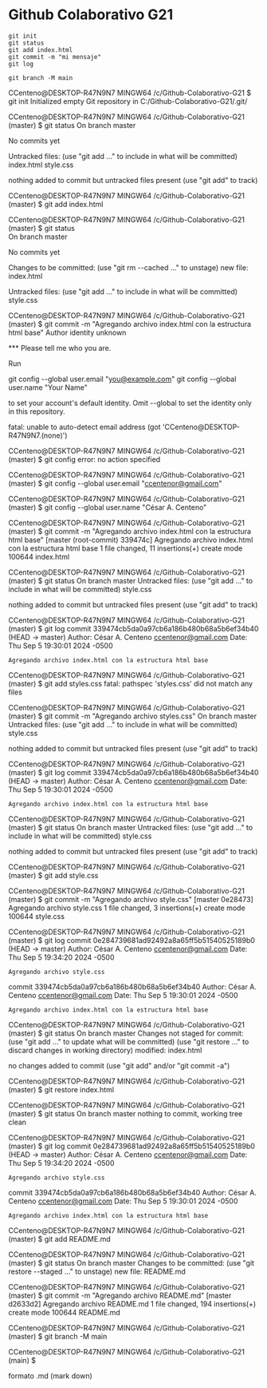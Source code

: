 # Github Colaborativo G21

```
git init
git status
git add index.html
git commit -m "mi mensaje"
git log

git branch -M main

```

CCenteno@DESKTOP-R47N9N7 MINGW64 /c/Github-Colaborativo-G21
$ git init
Initialized empty Git repository in C:/Github-Colaborativo-G21/.git/

CCenteno@DESKTOP-R47N9N7 MINGW64 /c/Github-Colaborativo-G21 (master)
$ git status
On branch master

No commits yet

Untracked files:
  (use "git add <file>..." to include in what will be committed)
        index.html
        style.css

nothing added to commit but untracked files present (use "git add" to track)

CCenteno@DESKTOP-R47N9N7 MINGW64 /c/Github-Colaborativo-G21 (master)
$ git add index.html

CCenteno@DESKTOP-R47N9N7 MINGW64 /c/Github-Colaborativo-G21 (master)
$ git status                                                                                                                                                                                                                      
On branch master        

No commits yet

Changes to be committed:
  (use "git rm --cached <file>..." to unstage)
        new file:   index.html

Untracked files:
  (use "git add <file>..." to include in what will be committed)
        style.css


CCenteno@DESKTOP-R47N9N7 MINGW64 /c/Github-Colaborativo-G21 (master)
$ git commit -m "Agregando archivo index.html con la estructura html base"
Author identity unknown

*** Please tell me who you are.

Run

  git config --global user.email "you@example.com"
  git config --global user.name "Your Name"

to set your account's default identity.
Omit --global to set the identity only in this repository.

fatal: unable to auto-detect email address (got 'CCenteno@DESKTOP-R47N9N7.(none)')

CCenteno@DESKTOP-R47N9N7 MINGW64 /c/Github-Colaborativo-G21 (master)
$ git config
error: no action specified

CCenteno@DESKTOP-R47N9N7 MINGW64 /c/Github-Colaborativo-G21 (master)
$ git config --global user.email "ccentenor@gmail.com"

CCenteno@DESKTOP-R47N9N7 MINGW64 /c/Github-Colaborativo-G21 (master)
$ git config --global user.name "César A. Centeno"

CCenteno@DESKTOP-R47N9N7 MINGW64 /c/Github-Colaborativo-G21 (master)
$ git commit -m "Agregando archivo index.html con la estructura html base"
[master (root-commit) 339474c] Agregando archivo index.html con la estructura html base
 1 file changed, 11 insertions(+)
 create mode 100644 index.html

CCenteno@DESKTOP-R47N9N7 MINGW64 /c/Github-Colaborativo-G21 (master)
$ git status
On branch master
Untracked files:
  (use "git add <file>..." to include in what will be committed)
        style.css

nothing added to commit but untracked files present (use "git add" to track)

CCenteno@DESKTOP-R47N9N7 MINGW64 /c/Github-Colaborativo-G21 (master)
$ git log
commit 339474cb5da0a97cb6a186b480b68a5b6ef34b40 (HEAD -> master)
Author: César A. Centeno <ccentenor@gmail.com>
Date:   Thu Sep 5 19:30:01 2024 -0500

    Agregando archivo index.html con la estructura html base

CCenteno@DESKTOP-R47N9N7 MINGW64 /c/Github-Colaborativo-G21 (master)
$ git add styles.css
fatal: pathspec 'styles.css' did not match any files

CCenteno@DESKTOP-R47N9N7 MINGW64 /c/Github-Colaborativo-G21 (master)
$ git commit -m "Agregando archivo styles.css"
On branch master
Untracked files:
  (use "git add <file>..." to include in what will be committed)
        style.css

nothing added to commit but untracked files present (use "git add" to track)

CCenteno@DESKTOP-R47N9N7 MINGW64 /c/Github-Colaborativo-G21 (master)
$ git log
commit 339474cb5da0a97cb6a186b480b68a5b6ef34b40 (HEAD -> master)
Author: César A. Centeno <ccentenor@gmail.com>
Date:   Thu Sep 5 19:30:01 2024 -0500

    Agregando archivo index.html con la estructura html base

CCenteno@DESKTOP-R47N9N7 MINGW64 /c/Github-Colaborativo-G21 (master)
$ git status
On branch master
Untracked files:
  (use "git add <file>..." to include in what will be committed)
        style.css

nothing added to commit but untracked files present (use "git add" to track)

CCenteno@DESKTOP-R47N9N7 MINGW64 /c/Github-Colaborativo-G21 (master)
$ git add style.css

CCenteno@DESKTOP-R47N9N7 MINGW64 /c/Github-Colaborativo-G21 (master)
$ git commit -m "Agregando archivo style.css"
[master 0e28473] Agregando archivo style.css
 1 file changed, 3 insertions(+)
 create mode 100644 style.css

CCenteno@DESKTOP-R47N9N7 MINGW64 /c/Github-Colaborativo-G21 (master)
$ git log
commit 0e284739681ad92492a8a65ff5b51540525189b0 (HEAD -> master)
Author: César A. Centeno <ccentenor@gmail.com>
Date:   Thu Sep 5 19:34:20 2024 -0500

    Agregando archivo style.css

commit 339474cb5da0a97cb6a186b480b68a5b6ef34b40
Author: César A. Centeno <ccentenor@gmail.com>
Date:   Thu Sep 5 19:30:01 2024 -0500

    Agregando archivo index.html con la estructura html base

CCenteno@DESKTOP-R47N9N7 MINGW64 /c/Github-Colaborativo-G21 (master)
$ git status
On branch master
Changes not staged for commit:
  (use "git add <file>..." to update what will be committed)
  (use "git restore <file>..." to discard changes in working directory)
        modified:   index.html

no changes added to commit (use "git add" and/or "git commit -a")

CCenteno@DESKTOP-R47N9N7 MINGW64 /c/Github-Colaborativo-G21 (master)
$ git restore index.html

CCenteno@DESKTOP-R47N9N7 MINGW64 /c/Github-Colaborativo-G21 (master)
$ git status
On branch master
nothing to commit, working tree clean

CCenteno@DESKTOP-R47N9N7 MINGW64 /c/Github-Colaborativo-G21 (master)
$ git log
commit 0e284739681ad92492a8a65ff5b51540525189b0 (HEAD -> master)
Author: César A. Centeno <ccentenor@gmail.com>
Date:   Thu Sep 5 19:34:20 2024 -0500

    Agregando archivo style.css

commit 339474cb5da0a97cb6a186b480b68a5b6ef34b40
Author: César A. Centeno <ccentenor@gmail.com>
Date:   Thu Sep 5 19:30:01 2024 -0500

    Agregando archivo index.html con la estructura html base

CCenteno@DESKTOP-R47N9N7 MINGW64 /c/Github-Colaborativo-G21 (master)
$ git add README.md

CCenteno@DESKTOP-R47N9N7 MINGW64 /c/Github-Colaborativo-G21 (master)
$ git status
On branch master
Changes to be committed:
  (use "git restore --staged <file>..." to unstage)
        new file:   README.md


CCenteno@DESKTOP-R47N9N7 MINGW64 /c/Github-Colaborativo-G21 (master)
$ git commit -m "Agregando archivo README.md"
[master d2633d2] Agregando archivo README.md
 1 file changed, 194 insertions(+)
 create mode 100644 README.md

CCenteno@DESKTOP-R47N9N7 MINGW64 /c/Github-Colaborativo-G21 (master)
$ git branch -M main

CCenteno@DESKTOP-R47N9N7 MINGW64 /c/Github-Colaborativo-G21 (main)
$


formato .md (mark down)